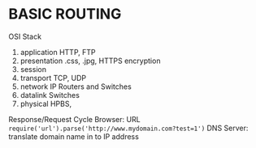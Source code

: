 # BASIC ROUTING

OSI Stack

1. application    HTTP, FTP
2. presentation   .css, .jpg, HTTPS encryption
3. session        
4. transport      TCP, UDP
5. network        IP Routers and Switches
6. datalink       Switches
7. physical       HPBS,

Response/Request Cycle
Browser: URL
   `require('url').parse('http://www.mydomain.com?test=1')`
DNS Server: translate domain name in to IP address
